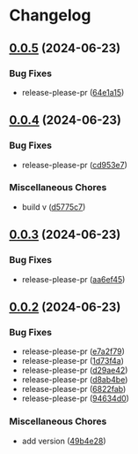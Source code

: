 # Changelog

## [0.0.5](https://github.com/JustinElst/Poortman/compare/v0.0.4...v0.0.5) (2024-06-23)


### Bug Fixes

* release-please-pr ([64e1a15](https://github.com/JustinElst/Poortman/commit/64e1a15ab62078dbc6ddcc357542977a9916ed8c))

## [0.0.4](https://github.com/JustinElst/Poortman/compare/v0.0.3...v0.0.4) (2024-06-23)


### Bug Fixes

* release-please-pr ([cd953e7](https://github.com/JustinElst/Poortman/commit/cd953e7210f534cffb7c953c00758703c16afb2f))


### Miscellaneous Chores

* build v ([d5775c7](https://github.com/JustinElst/Poortman/commit/d5775c72da980812bfb865518c4313eae02d37c1))

## [0.0.3](https://github.com/JustinElst/Poortman/compare/v0.0.2...v0.0.3) (2024-06-23)


### Bug Fixes

* release-please-pr ([aa6ef45](https://github.com/JustinElst/Poortman/commit/aa6ef45e3eac4e609cdb4db8a8643ca77c1adb08))

## [0.0.2](https://github.com/JustinElst/Poortman/compare/v0.0.1...v0.0.2) (2024-06-23)


### Bug Fixes

* release-please-pr ([e7a2f79](https://github.com/JustinElst/Poortman/commit/e7a2f79214ae8dfffb7359cce692ee914c58a350))
* release-please-pr ([1d73f4a](https://github.com/JustinElst/Poortman/commit/1d73f4aad7d9af7433dde2a82b5e26b87f19adac))
* release-please-pr ([d29ae42](https://github.com/JustinElst/Poortman/commit/d29ae425db970a2aaa6614b853d51c92564fffba))
* release-please-pr ([d8ab4be](https://github.com/JustinElst/Poortman/commit/d8ab4be73db88892cce3cc9e0b2ab5a79430400d))
* release-please-pr ([6822fab](https://github.com/JustinElst/Poortman/commit/6822fab6c810af2da5cf9e06286d7f513aecc36c))
* release-please-pr ([94634d0](https://github.com/JustinElst/Poortman/commit/94634d067fa10437f66b686e615646e5c12e6074))


### Miscellaneous Chores

* add version ([49b4e28](https://github.com/JustinElst/Poortman/commit/49b4e2888855ab8c77cf2cb428d94438a2986694))
